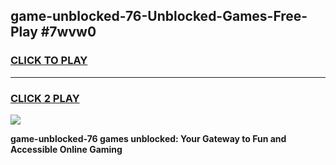 
## game-unblocked-76-Unblocked-Games-Free-Play #7wvw0
<h3>
<a href="https://us.freeplayer.one?title=game-unblocked-76&ref=9M">CLICK TO PLAY</a></h3>
<hr>

<h3>
<a href="https://us.freeplayer.one?title=game-unblocked-76&ref=9M">CLICK 2 PLAY</a>
  
</h3>

<a href="https://us.freeplayer.one?title=game-unblocked-76&ref=9M"><img src="https://clearcache.store/games.png"></a>


**game-unblocked-76 games unblocked: Your Gateway to Fun and Accessible Online Gaming**
